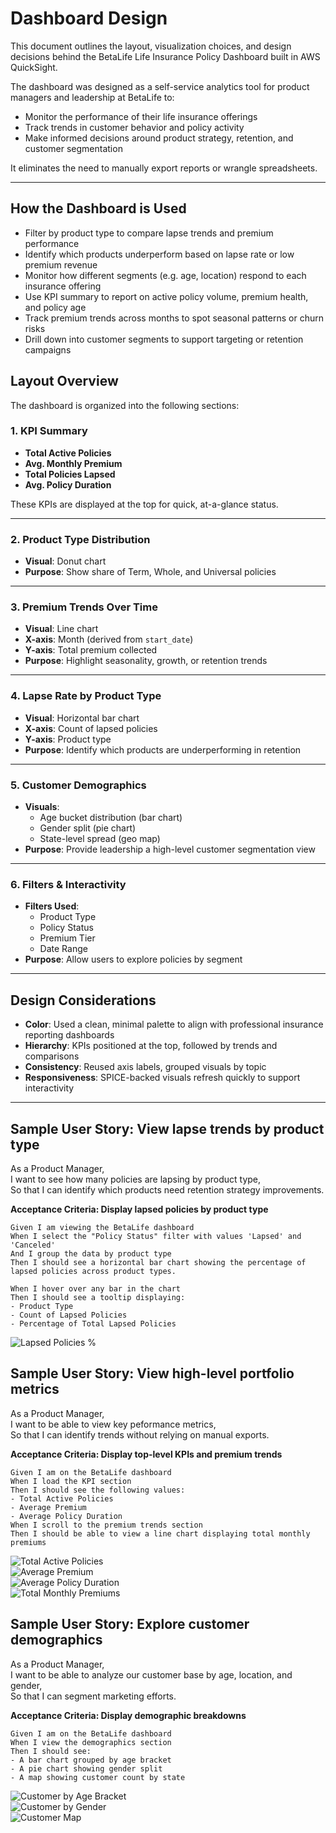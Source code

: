 # Dashboard Design

This document outlines the layout, visualization choices, and design decisions behind the BetaLife Life Insurance Policy Dashboard built in AWS QuickSight.

The dashboard was designed as a self-service analytics tool for product managers and leadership at BetaLife to:

- Monitor the performance of their life insurance offerings
- Track trends in customer behavior and policy activity
- Make informed decisions around product strategy, retention, and customer segmentation

It eliminates the need to manually export reports or wrangle spreadsheets.

---

## How the Dashboard is Used

- Filter by product type to compare lapse trends and premium performance
- Identify which products underperform based on lapse rate or low premium revenue
- Monitor how different segments (e.g. age, location) respond to each insurance offering
- Use KPI summary to report on active policy volume, premium health, and policy age
- Track premium trends across months to spot seasonal patterns or churn risks
- Drill down into customer segments to support targeting or retention campaigns

## Layout Overview

The dashboard is organized into the following sections:

### 1. **KPI Summary**
- **Total Active Policies**
- **Avg. Monthly Premium**
- **Total Policies Lapsed**
- **Avg. Policy Duration**

These KPIs are displayed at the top for quick, at-a-glance status.

---

### 2. **Product Type Distribution**
- **Visual**: Donut chart
- **Purpose**: Show share of Term, Whole, and Universal policies

---

### 3. **Premium Trends Over Time**
- **Visual**: Line chart
- **X-axis**: Month (derived from `start_date`)
- **Y-axis**: Total premium collected
- **Purpose**: Highlight seasonality, growth, or retention trends

---

### 4. **Lapse Rate by Product Type**
- **Visual**: Horizontal bar chart
- **X-axis**: Count of lapsed policies
- **Y-axis**: Product type
- **Purpose**: Identify which products are underperforming in retention

---

### 5. **Customer Demographics**
- **Visuals**:
  - Age bucket distribution (bar chart)
  - Gender split (pie chart)
  - State-level spread (geo map)
- **Purpose**: Provide leadership a high-level customer segmentation view

---

### 6. **Filters & Interactivity**
- **Filters Used**:
  - Product Type
  - Policy Status
  - Premium Tier
  - Date Range
- **Purpose**: Allow users to explore policies by segment

---

## Design Considerations

- **Color**: Used a clean, minimal palette to align with professional insurance reporting dashboards
- **Hierarchy**: KPIs positioned at the top, followed by trends and comparisons
- **Consistency**: Reused axis labels, grouped visuals by topic
- **Responsiveness**: SPICE-backed visuals refresh quickly to support interactivity

---

## Sample User Story: View lapse trends by product type

As a Product Manager,  
I want to see how many policies are lapsing by product type,  
So that I can identify which products need retention strategy improvements.

**Acceptance Criteria: Display lapsed policies by product type**

```
Given I am viewing the BetaLife dashboard
When I select the "Policy Status" filter with values 'Lapsed' and 'Canceled'
And I group the data by product type
Then I should see a horizontal bar chart showing the percentage of lapsed policies across product types.  

When I hover over any bar in the chart
Then I should see a tooltip displaying:
- Product Type 
- Count of Lapsed Policies 
- Percentage of Total Lapsed Policies
```

![Lapsed Policies %](https://github.com/aniubom/BI-demo/blob/main/visuals/lapsed-policies-by-product-type.png?raw=true)


## Sample User Story: View high-level portfolio metrics

As a Product Manager,  
I want to be able to view key peformance metrics,    
So that I can identify trends without relying on manual exports.    

**Acceptance Criteria: Display top-level KPIs and premium trends**

```
Given I am on the BetaLife dashboard
When I load the KPI section
Then I should see the following values:
- Total Active Policies       
- Average Premium             
- Average Policy Duration    
When I scroll to the premium trends section
Then I should be able to view a line chart displaying total monthly premiums
```
![Total Active Policies](../visuals/kpis-total-active.png)  
![Average Premium](../visuals/kpis-avg-premium.png)  
![Average Policy Duration](../visuals/kpis-avg-duration.png)  
![Total Monthly Premiums](../visuals/line-monthly-premiums.png)


## Sample User Story: Explore customer demographics

As a Product Manager,  
I want to be able to analyze our customer base by age, location, and gender,  
So that I can segment marketing efforts.  

**Acceptance Criteria: Display demographic breakdowns**

```
Given I am on the BetaLife dashboard
When I view the demographics section
Then I should see:
- A bar chart grouped by age bracket        
- A pie chart showing gender split          
- A map showing customer count by state     
```
![Customer by Age Bracket](../visuals/demographics-age-bracket.png)  
![Customer by Gender](../visuals/demographics-gender-split.png)  
![Customer Map](../visuals/demographics-customer-map.png)

